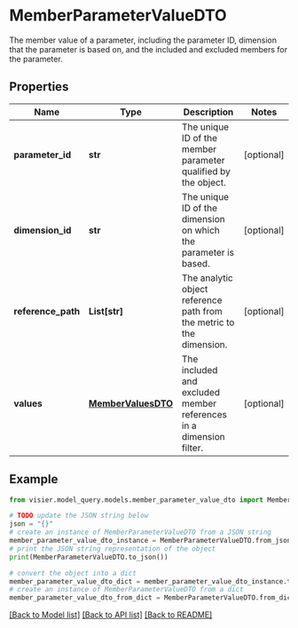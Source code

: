 # MemberParameterValueDTO

The member value of a parameter, including the parameter ID, dimension that the parameter is based on,  and the included and excluded members for the parameter.

## Properties

Name | Type | Description | Notes
------------ | ------------- | ------------- | -------------
**parameter_id** | **str** | The unique ID of the member parameter qualified by the object. | [optional] 
**dimension_id** | **str** | The unique ID of the dimension on which the parameter is based. | [optional] 
**reference_path** | **List[str]** | The analytic object reference path from the metric to the dimension. | [optional] 
**values** | [**MemberValuesDTO**](MemberValuesDTO.md) | The included and excluded member references in a dimension filter. | [optional] 

## Example

```python
from visier.model_query.models.member_parameter_value_dto import MemberParameterValueDTO

# TODO update the JSON string below
json = "{}"
# create an instance of MemberParameterValueDTO from a JSON string
member_parameter_value_dto_instance = MemberParameterValueDTO.from_json(json)
# print the JSON string representation of the object
print(MemberParameterValueDTO.to_json())

# convert the object into a dict
member_parameter_value_dto_dict = member_parameter_value_dto_instance.to_dict()
# create an instance of MemberParameterValueDTO from a dict
member_parameter_value_dto_from_dict = MemberParameterValueDTO.from_dict(member_parameter_value_dto_dict)
```
[[Back to Model list]](../README.md#documentation-for-models) [[Back to API list]](../README.md#documentation-for-api-endpoints) [[Back to README]](../README.md)


